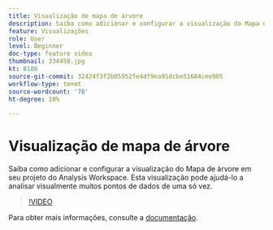 ```yaml
---
title: Visualização de mapa de árvore
description: Saiba como adicionar e configurar a visualização do Mapa de árvore em seu projeto do Analysis Workspace. Esta visualização pode ajudá-lo a analisar visualmente muitos pontos de dados de uma só vez.
feature: Visualizações
role: User
level: Beginner
doc-type: feature video
thumbnail: 334458.jpg
kt: 8186
source-git-commit: 32424f3f2b05952fe4df9ea91dcbe51684cee905
workflow-type: tm+mt
source-wordcount: '78'
ht-degree: 10%

---
```



# Visualização de mapa de árvore

Saiba como adicionar e configurar a visualização do Mapa de árvore em seu projeto do Analysis Workspace. Esta visualização pode ajudá-lo a analisar visualmente muitos pontos de dados de uma só vez.

>[!VIDEO](https://video.tv.adobe.com/v/334458/?quality=12&learn=on)

Para obter mais informações, consulte a [documentação](https://experienceleague.adobe.com/docs/analytics/analyze/analysis-workspace/visualizations/treemap.html?lang=en).

